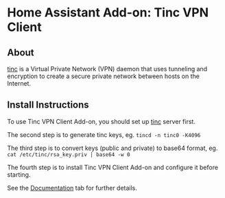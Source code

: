 # Home Assistant Add-on: Tinc VPN Client

## About

[tinc][tinc] is a Virtual Private Network (VPN) daemon that uses tunneling and encryption to create a secure private network between hosts on the Internet.

## Install Instructions

To use Tinc VPN Client Add-on, you should set up [tinc][tinc] server first.

The second step is to generate tinc keys, eg. `tincd -n tinc0 -K4096`

The third step is to convert keys (public and private) to base64 format, eg. `cat /etc/tinc/rsa_key.priv | base64 -w 0`

The fourth step is to install Tinc VPN Client Add-on and configure it before starting.

See the [Documentation][docs] tab for further details.

[tinc]: https://www.tinc-vpn.org/
[docs]: ./documentation